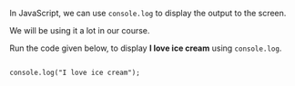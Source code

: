 In JavaScript,
we can use `console.log`
to display the output to the screen.

We will be using
it a lot in our course.

Run the code given below,
to display **I love ice cream**
using `console.log`.

<Editor lang="javascript">
<code>
console.log("I love ice cream");
</code>
</Editor>